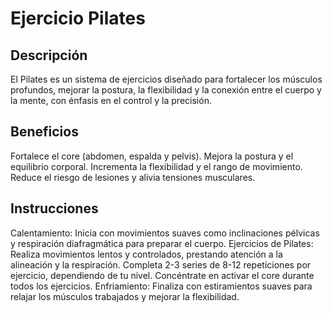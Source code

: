 # Ejercicio Pilates

## Descripción
El Pilates es un sistema de ejercicios diseñado para fortalecer los músculos profundos, mejorar la postura, la flexibilidad y la conexión entre el cuerpo y la mente, con énfasis en el control y la precisión.

## Beneficios
Fortalece el core (abdomen, espalda y pelvis).
Mejora la postura y el equilibrio corporal.
Incrementa la flexibilidad y el rango de movimiento.
Reduce el riesgo de lesiones y alivia tensiones musculares.

## Instrucciones
Calentamiento: Inicia con movimientos suaves como inclinaciones pélvicas y respiración diafragmática para preparar el cuerpo.
Ejercicios de Pilates:
Realiza movimientos lentos y controlados, prestando atención a la alineación y la respiración.
Completa 2-3 series de 8-12 repeticiones por ejercicio, dependiendo de tu nivel.
Concéntrate en activar el core durante todos los ejercicios.
Enfriamiento: Finaliza con estiramientos suaves para relajar los músculos trabajados y mejorar la flexibilidad.